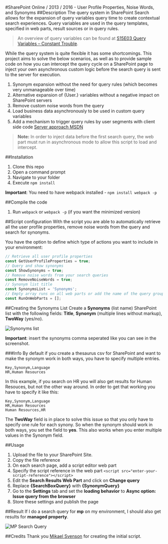 #SharePoint Online / 2013 / 2016 - User Profile Properties, Noise Words, and Synonyms
##Description
The query system in SharePoint Search allows for the expansion of query variables query time to create contextual search experiences. Query variables are used in the query templates, specified in web parts, result sources or in query rules.

> An overview of query variables can be found at [S15E03 Query Variables – Constant Trouble](http://www.techmikael.com/2014/05/s15e03-query-variables-constant-trouble.html).

While the query system is quite flexible it has some shortcomings. This project aims to solve the below scenarios, as well as to provide sample code on how you can intercept the query cycle on a SharePoint
page to inject your own asynchronous custom logic before the search query is sent to the server for execution.

1. Synonym expansion without the need for query rules (which becomes very unmanageable over time)
1. Alternative expansion of {User.} variables without a negative impact on SharePoint servers
1. Remove custom noise words from the query
1. Load business data asynchronously to be used in custom query variables
1. Add a mechanism to trigger query rules by user segments with client side code [Server approach MSDN](https://msdn.microsoft.com/en-us/library/office/jj870831.aspx)

> **Note:** In order to inject data before the first search query, the web part must run in asynchronous mode to allow this script to load and intercept.

##Installation
1. Clone this repo
2. Open a command prompt
3. Navigate to your folder
4. Execute
``
npm install
``

**Important**: You need to have webpack installed - ``npm install webpack -p``

##Compile the code
1. Run ``webpack`` or ``webpack -p`` (if you want the minimized version)

##Script configuration
With the script you are able to automatically retrieve all the user profile properties, remove noise words from the query and search for synonyms.

You have the option to define which type of actions you want to include in your environment:
```javascript
// Retrieve all user profile properties
const GetUserProfileProperties = true;
// Query and show synonyms
const ShowSynonyms = true;
// Remove noise words from your search queries
const RemoveNoiseWords = true;
// Synonym list title
const SynonymsList = 'Synonyms';
// Empty array runs on all web parts or add the name of the query group.
const RunOnWebParts = []; 
```

##Creating the Synonyms List
Create a **Synonyms** (list name) SharePoint list with the following fields: **Title**, **Synonym** (multiple lines without markup), **TwoWay** (yes/no).

![Synonyms list](https://raw.githubusercontent.com/SPCSR/HelperFunctions/master/SPO-Search-Improvements/synonym-list.png "Synonyms list")

**Important**: insert the synonyms comma seperated like you can see in the screenshot.

###Info
By default if you create a thesaurus csv for SharePoint and want to make the synonym work in both ways, you have to specify multiple entries. 

```
Key,Synonym,Language   
HR,Human Resources
```

In this example, if you search on HR you will also get results for Human Resouces, but not the other way around. In order to get that working you have to specify it like this:

```
Key,Synonym,Language   
HR,Human Resources  
Human Resources,HR
```

The **TwoWay** field is in place to solve this issue so that you only have to specify one rule for each synony. So when the synonym should work in both ways, you set the field to **yes**. This also works when you enter multiple values in the Synonym field.

##Usage
1. Upload the file to your SharePoint Site.
2. Copy the file reference
3. On each search page, add a script editor web part
4. Specify the script reference in the web part ``<script src="enter-your-script-reference"></script>``
5. Edit the **Search Results Web Part** and click on **Change query**
6. Replace **{SearchBoxQuery}** with **{SynonymQuery}**
7. Go to the **Settings** tab and set the **loading behavior** to **Async option: Issue query from the browser**
8. Store these settings and publish the page

##Result
If I do a search query for **mp** on my environment, I should also get results for **managed property**.

![MP Search Query](https://raw.githubusercontent.com/SPCSR/HelperFunctions/master/SPO-Search-Improvements/screenshots/example.png "MP Search Query")

##Credits
Thank you [Mikael Svenson](https://twitter.com/mikaelsvenson) for creating the initial script.
